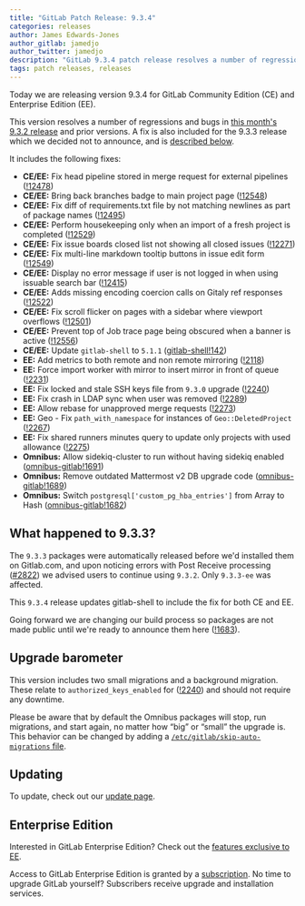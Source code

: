 ```yaml
---
title: "GitLab Patch Release: 9.3.4"
categories: releases
author: James Edwards-Jones
author_gitlab: jamedjo
author_twitter: jamedjo
description: "GitLab 9.3.4 patch release resolves a number of regressions and bugs in 9.3.2, as well as a single fix for 9.3.3"
tags: patch releases, releases
---
```


Today we are releasing version 9.3.4 for GitLab Community Edition (CE) and Enterprise Edition (EE).

This version resolves a number of regressions and bugs in
[this month's 9.3.2 release](/releases/2017/06/28/gitlab-9-dot-3-dot-2-released/) and
prior versions. A fix is also included for the 9.3.3 release which we decided
not to announce, and is [described below](#what-happened-to-933).

It includes the following fixes:

- **CE/EE:** Fix head pipeline stored in merge request for external pipelines ([!12478])
- **CE/EE:** Bring back branches badge to main project page ([!12548])
- **CE/EE:** Fix diff of requirements.txt file by not matching newlines as part of package names ([!12495])
- **CE/EE:** Perform housekeeping only when an import of a fresh project is completed ([!12529])
- **CE/EE:** Fix issue boards closed list not showing all closed issues ([!12271])
- **CE/EE:** Fix multi-line markdown tooltip buttons in issue edit form ([!12549])
- **CE/EE:** Display no error message if user is not logged in when using issuable search bar ([!12415])
- **CE/EE:** Adds missing encoding coercion calls on Gitaly ref responses ([!12522])
- **CE/EE:** Fix scroll flicker on pages with a sidebar where viewport overflows ([!12501])
- **CE/EE:** Prevent top of Job trace page being obscured when a banner is active ([!12556])
- **CE/EE:** Update `gitlab-shell` to `5.1.1` ([gitlab-shell!142])
- **EE:** Add metrics to both remote and non remote mirroring ([!2118])
- **EE:** Force import worker with mirror to insert mirror in front of queue ([!2231])
- **EE:** Fix locked and stale SSH keys file from `9.3.0` upgrade ([!2240])
- **EE:** Fix crash in LDAP sync when user was removed ([!2289])
- **EE:** Allow rebase for unapproved merge requests ([!2273])
- **EE:** Geo - Fix `path_with_namespace` for instances of `Geo::DeletedProject` ([!2267])
- **EE:** Fix shared runners minutes query to update only projects with used allowance ([!2275])
- **Omnibus:** Allow sidekiq-cluster to run without having sidekiq enabled ([omnibus-gitlab!1691])
- **Omnibus:** Remove outdated Mattermost v2 DB upgrade code ([omnibus-gitlab!1689])
- **Omnibus:** Switch `postgresql['custom_pg_hba_entries']` from Array to Hash ([omnibus-gitlab!1682])

[!12271]: https://gitlab.com/gitlab-org/gitlab-ce/merge_requests/12271
[!12415]: https://gitlab.com/gitlab-org/gitlab-ce/merge_requests/12415
[!12458]: https://gitlab.com/gitlab-org/gitlab-ce/merge_requests/12458
[!12478]: https://gitlab.com/gitlab-org/gitlab-ce/merge_requests/12478
[!12495]: https://gitlab.com/gitlab-org/gitlab-ce/merge_requests/12495
[!12501]: https://gitlab.com/gitlab-org/gitlab-ce/merge_requests/12501
[!12505]: https://gitlab.com/gitlab-org/gitlab-ce/merge_requests/12505
[!12522]: https://gitlab.com/gitlab-org/gitlab-ce/merge_requests/12522
[!12529]: https://gitlab.com/gitlab-org/gitlab-ce/merge_requests/12529
[!12548]: https://gitlab.com/gitlab-org/gitlab-ce/merge_requests/12548
[!12549]: https://gitlab.com/gitlab-org/gitlab-ce/merge_requests/12549
[!12556]: https://gitlab.com/gitlab-org/gitlab-ce/merge_requests/12556
[!2118]: https://gitlab.com/gitlab-org/gitlab-ee/merge_requests/2118
[!2231]: https://gitlab.com/gitlab-org/gitlab-ee/merge_requests/2231
[!2240]: https://gitlab.com/gitlab-org/gitlab-ee/merge_requests/2240
[!2267]: https://gitlab.com/gitlab-org/gitlab-ee/merge_requests/2267
[!2273]: https://gitlab.com/gitlab-org/gitlab-ee/merge_requests/2273
[!2275]: https://gitlab.com/gitlab-org/gitlab-ee/merge_requests/2275
[!2289]: https://gitlab.com/gitlab-org/gitlab-ee/merge_requests/2289
[omnibus-gitlab!1691]: https://gitlab.com/gitlab-org/omnibus-gitlab/merge_requests/1691
[omnibus-gitlab!1689]: https://gitlab.com/gitlab-org/omnibus-gitlab/merge_requests/1689
[omnibus-gitlab!1682]: https://gitlab.com/gitlab-org/omnibus-gitlab/merge_requests/1682
[gitlab-shell!142]: https://gitlab.com/gitlab-org/gitlab-shell/merge_requests/142

## What happened to 9.3.3?

The `9.3.3` packages were automatically released before we'd installed them on
Gitlab.com, and upon noticing errors with Post Receive processing ([#2822]) we
advised users to continue using `9.3.2`. Only `9.3.3-ee` was affected.

This `9.3.4` release updates gitlab-shell to include the fix for both CE and
EE.

Going forward we are changing our build process so packages are not made
public until we're ready to announce them here ([!1683]).

[!1683]: https://gitlab.com/gitlab-org/omnibus-gitlab/merge_requests/1683
[#2822]: https://gitlab.com/gitlab-org/gitlab-ee/issues/2822

## Upgrade barometer

This version includes two small migrations and a background migration.
These relate to `authorized_keys_enabled` for ([!2240]) and should not require
any downtime.

Please be aware that by default the Omnibus packages will stop, run migrations,
and start again, no matter how “big” or “small” the upgrade is. This behavior
can be changed by adding a [`/etc/gitlab/skip-auto-migrations`
file](http://doc.gitlab.com/omnibus/update/README.html).

## Updating

To update, check out our [update page](/update/).

## Enterprise Edition

Interested in GitLab Enterprise Edition? Check out the [features exclusive to
EE](/pricing/).

Access to GitLab Enterprise Edition is granted by a [subscription](/stages-devops-lifecycle/).
No time to upgrade GitLab yourself? Subscribers receive upgrade and installation
services.
